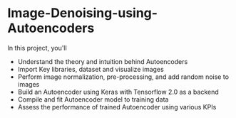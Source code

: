 # Image-Denoising-using-Autoencoders

In this project, you'll
* Understand the theory and intuition behind Autoencoders
* Import Key libraries, dataset and visualize images
* Perform image normalization, pre-processing, and add random noise to images
* Build an Autoencoder using Keras with Tensorflow 2.0 as a backend
* Compile and fit Autoencoder model to training data 
* Assess the performance of trained Autoencoder using various KPIs 
